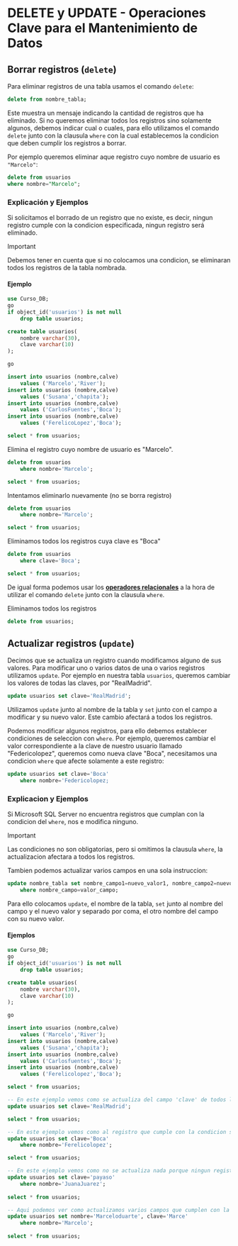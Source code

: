 # DELETE y UPDATE - Operaciones Clave para el Mantenimiento de Datos

## Borrar registros (`delete`)

Para eliminar registros de una tabla usamos el comando `delete`:

```sql
delete from nombre_tabla;
```

Este muestra un mensaje indicando la cantidad de registros que ha eliminado. Si no queremos eliminar todos los registros sino solamente algunos, debemos indicar cual o cuales, para ello utilizamos el comando `delete` junto con la clausula `where` con la cual establecemos la condicion que deben cumplir los registros a borrar.

Por ejemplo queremos eliminar aque registro cuyo nombre de usuario es `"Marcelo"`:

```sql
delete from usuarios
where nombre="Marcelo";
```

### Explicación y Ejemplos

Si solicitamos el borrado de un registro que no existe, es decir, ningun registro cumple con la condicion especificada, ningun registro será eliminado.

>[!important]
>Debemos tener en cuenta que si no colocamos una condicion, se eliminaran todos los registros de la tabla nombrada.

#### Ejemplo

```sql
use Curso_DB;
go
if object_id('usuarios') is not null
    drop table usuarios;

create table usuarios(
    nombre varchar(30),
    clave varchar(10)
);

go

insert into usuarios (nombre,calve)
    values ('Marcelo','River');
insert into usuarios (nombre,calve)
    values ('Susana','chapita');
insert into usuarios (nombre,calve)
    values ('CarlosFuentes','Boca');
insert into usuarios (nombre,calve)
    values ('FerelicoLopez','Boca');

select * from usuarios;
```

Elimina el registro cuyo nombre de usuario es "Marcelo".
```sql
delete from usuarios
    where nombre='Marcelo';

select * from usuarios;
```

Intentamos eliminarlo nuevamente (no se borra registro)
```sql
delete from usuarios
    where nombre='Marcelo';

select * from usuarios;
```

Eliminamos todos los registros cuya clave es "Boca"
```sql
delete from usuarios
    where clave='Boca';

select * from usuarios;
```

De igual forma podemos usar los [**operadores relacionales**]() a la hora de utilizar el comando `delete` junto con la clausula `where`.

Eliminamos todos los registros
```sql
delete from usuarios;
```

## Actualizar registros (`update`)

Decimos que se actualiza un registro cuando modificamos alguno de sus valores. Para modificar uno o varios datos de una o varios registros utilizamos `update`. Por ejemplo en nuestra tabla `usuarios`, queremos cambiar los valores de todas las claves, por "RealMadrid".

```sql
update usuarios set clave='RealMadrid';
```

Utilizamos `update` junto al nombre de la tabla y `set` junto con el campo a modificar y su nuevo valor. Este cambio afectará a todos los registros.

Podemos modificar algunos registros, para ello debemos establecer condiciones de seleccion con `where`. Por ejemplo, queremos cambiar el valor correspondiente a la clave de nuestro usuario llamado "Federicolopez", queremos como nueva clave "Boca", necesitamos una condicion `where` que afecte solamente a este registro:

```sql
update usuarios set clave='Boca'
    where nombre='Federicolopez;
```

### Explicacion y Ejemplos

Si Microsoft SQL Server no encuentra registros que cumplan con la condicion del `where`, nos e modifica ninguno.

>[!important]
>Las condiciones no son obligatorias, pero si omitimos la clausula `where`, la actualizacion afectara a todos los registros.

Tambien podemos actualizar varios campos en una sola instruccion:
```sql
update nombre_tabla set nombre_campo1=nuevo_valor1, nombre_campo2=nuevo_valor2
    where nombre_campo=valor_campo;
```

Para ello colocamos `update`, el nombre de la tabla, `set` junto al nombre del campo y el nuevo valor y separado por coma, el otro nombre del campo con su nuevo valor.

#### Ejemplos

```sql
use Curso_DB;
go
if object_id('usuarios') is not null
    drop table usuarios;

create table usuarios(
    nombre varchar(30),
    clave varchar(10)
);

go

insert into usuarios (nombre,calve)
    values ('Marcelo','River');
insert into usuarios (nombre,calve)
    values ('Susana','chapita');
insert into usuarios (nombre,calve)
    values ('Carlosfuentes','Boca');
insert into usuarios (nombre,calve)
    values ('Ferelicolopez','Boca');

select * from usuarios;
```

```sql
-- En este ejemplo vemos como se actualiza del campo 'clave' de todos los registros de la tabla.
update usuarios set clave='RealMadrid';

select * from usuarios;
```

```sql
-- En este ejemplo vemos como al registro que cumple con la condicion se le actualiza el campo 'clave'.
update usuarios set clave='Boca'
    where nombre='Ferelicolopez';

select * from usuarios;
```

```sql
-- En este ejemplo vemos como no se actualiza nada porque ningun registro cumple con la condicion.
update usuarios set clave='payaso'
    where nombre='JuanaJuarez';
    
select * from usuarios;
```

```sql
-- Aqui podemos ver como actualizamos varios campos que cumplen con la condicion.
update usuarios set nombre='Marceloduarte', clave='Marce'
    where nombre='Marcelo';
    
select * from usuarios;
```